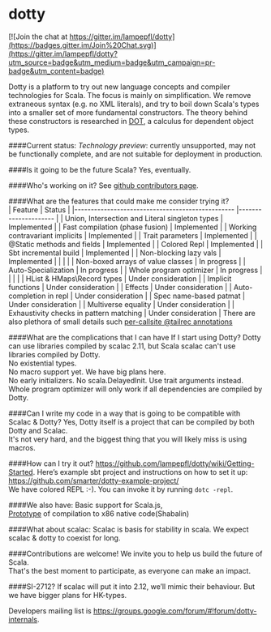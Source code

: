 dotty
=====

[![Join the chat at https://gitter.im/lampepfl/dotty](https://badges.gitter.im/Join%20Chat.svg)](https://gitter.im/lampepfl/dotty?utm_source=badge&utm_medium=badge&utm_campaign=pr-badge&utm_content=badge)

Dotty is a platform to try out new language concepts and compiler
technologies for Scala. The focus is mainly on simplification. We
remove extraneous syntax (e.g. no XML literals), and try to boil down
Scala's types into a smaller set of more fundamental constructors. The
theory behind these constructors is researched in
[DOT](http://www.cs.uwm.edu/~boyland/fool2012/papers/fool2012_submission_3.pdf),
a calculus for dependent object types.

####Current status:
 _Technology preview_: currently unsupported, may not be functionally complete, and are not suitable for deployment in production.

####Is it going to be the future Scala?
Yes, eventually.

####Who's working on it?
See [github contributors page](https://github.com/lampepfl/dotty/graphs/contributors).
 
####What are the features that could make me consider trying it?  
| Feature                                         	| Status              	|
|-------------------------------------------------	|---------------------	|
| Union, Intersection and Literal singleton types 	| Implemented         	|
| Fast compilation (phase fusion)                 	| Implemented         	|
| Working contravariant implicits                 	| Implemented         	|
| Trait parameters                                	| Implemented         	|
| @Static methods and fields                      	| Implemented         	|
| Colored Repl                                    	| Implemented         	|
| Sbt incremental build                           	| Implemented         	|
| Non-blocking lazy vals                          	| Implemented         	|
|                                                 	|                     	|
| Non-boxed arrays of value classes               	| In progress         	|
| Auto-Specialization                             	| In progress         	|
| Whole program optimizer                         	| In progress         	|
|                                                 	|                     	|
| HList & HMaps\Record types                      	| Under consideration 	|
| Implicit functions                              	| Under consideration 	|
| Effects                                         	| Under consideration 	|
| Auto-completion in repl                         	| Under consideration 	|
| Spec name-based patmat                          	| Under consideration 	|
| Multiverse equality                             	| Under consideration 	|
| Exhaustivity checks in pattern matching          | Under consideration 	|
There are also plethora of small details such [per-callsite @tailrec annotations](https://github.com/lampepfl/dotty/issues/1221)

####What are the complications that I can have If I start using Dotty?
Dotty can use libraries compiled by scalac 2.11, but Scala scalac can't use libraries compiled by Dotty.<br>
No existential types.<br>
No macro support yet. We have big plans here.<br>
No early initializers. No scala.DelayedInit. Use trait arguments instead.<br>
Whole program optimizer will only work if all dependencies are compiled by Dotty.<br>


####Can I write my code in a way that is going to be compatible with Scalac & Dotty?
Yes, Dotty itself is a project that can be compiled by both Dotty and Scalac.<br>
It's not very hard, and the biggest thing that you will likely miss is using macros.

####How can I try it out?
https://github.com/lampepfl/dotty/wiki/Getting-Started.
Here’s example sbt project and instructions on how to set it up: https://github.com/smarter/dotty-example-project/ <br>
We have colored REPL :-). You can invoke it by running `dotc -repl`.

####We also have:
Basic support for Scala.js,<br>
[Prototype](https://github.com/scala-native/scala-native/tree/topic/dotty-support) of compilation to x86 native code(Shabalin)<br>

####What about scalac:
Scalac is basis for stability in scala. We expect scalac & dotty to coexist for long.
        
####Contributions are welcome!
We invite you to help us build the future of Scala.<br>
That's the best moment to participate, as everyone can make an impact.<br>

####SI-2712?
If scalac will put it into 2.12, we’ll mimic their behaviour. But we have bigger plans for
HK-types.



Developers mailing list is https://groups.google.com/forum/#!forum/dotty-internals.
